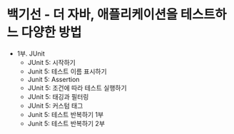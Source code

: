 # 백기선 - 더 자바, 애플리케이션을 테스트하느 다양한 방법
- 1부. JUnit
  - JUnit 5: 시작하기
  - Junit 5: 테스트 이름 표시하기
  - Junit 5: Assertion
  - JUnit 5: 조건에 따라 테스트 실행하기
  - JUnit 5: 태깅과 필터링
  - JUnit 5: 커스텀 태그
  - Junit 5: 테스트 반복하기 1부
  - Junit 5: 테스트 반복하기 2부
